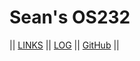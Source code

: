 # Sean's OS232

|| [LINKS](LINKS/) || [LOG](TXT/mylog.txt) || [GitHub](https://github.com/TomoriNow/os232/) ||
